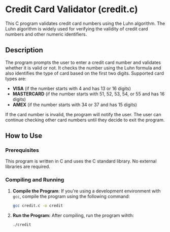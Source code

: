 # Credit Card Validator (credit.c)

This C program validates credit card numbers using the Luhn algorithm. The Luhn algorithm is widely used for verifying the validity of credit card numbers and other numeric identifiers.

## Description

The program prompts the user to enter a credit card number and validates whether it is valid or not. It checks the number using the Luhn formula and also identifies the type of card based on the first two digits. Supported card types are:

- **VISA** (if the number starts with 4 and has 13 or 16 digits)
- **MASTERCARD** (if the number starts with 51, 52, 53, 54, or 55 and has 16 digits)
- **AMEX** (if the number starts with 34 or 37 and has 15 digits)

If the card number is invalid, the program will notify the user. The user can continue checking other card numbers until they decide to exit the program.

## How to Use

### Prerequisites

This program is written in C and uses the C standard library. No external libraries are required.

### Compiling and Running

1. **Compile the Program**:
   If you're using a development environment with `gcc`, compile the program using the following command:

   ```bash
   gcc credit.c -o credit

2. **Run the Program:** After compiling, run the program wihth:

   ```bash
   ./credit
